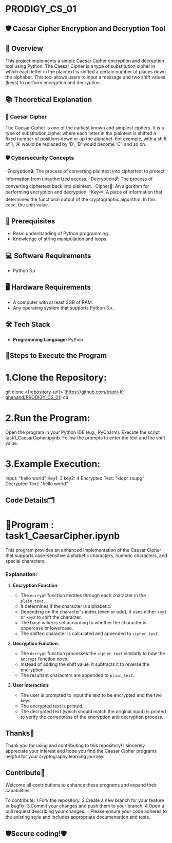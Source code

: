 # PRODIGY_CS_01
## 🛡️ Caesar Cipher Encryption and Decryption Tool

## 📜 Overview
This project implements a simple Caesar Cipher encryption and decryption tool using Python. The Caesar Cipher is a type of substitution cipher in which each letter in the plaintext is shifted a certain number of places down the alphabet. This tool allows users to input a message and two shift values (keys) to perform encryption and decryption.

## 📚 Theoretical Explanation

### 🔐 Caesar Cipher
The Caesar Cipher is one of the earliest known and simplest ciphers. It is a type of substitution cipher where each letter in the plaintext is shifted a fixed number of positions down or up the alphabet. For example, with a shift of 1, 'A' would be replaced by 'B', 'B' would become 'C', and so on.

### 🛡️ Cybersecurity Concepts
-Encryption🔒: The process of converting plaintext into ciphertext to protect information from unauthorized access.
-Decryption🔓: The process of converting ciphertext back into plaintext.
-Cipher🧩: An algorithm for performing encryption and decryption.
-Key🗝️: A piece of information that determines the functional output of the cryptographic algorithm. In this case, the shift value.

## 📝 Prerequisites
- Basic understanding of Python programming.
- Knowledge of string manipulation and loops.

## 💻 Software Requirements
- Python 3.x

## 🖥️ Hardware Requirements
- A computer with at least 2GB of RAM.
- Any operating system that supports Python 3.x.

## 🛠️ Tech Stack
- **Programming Language:** Python

## 🚀Steps to Execute the Program
# 1.Clone the Repository:

git clone <[repository-url]> (https://github.com/trupti-K-ghenand/PRODIGY_CS_01)
cd <repository-directory>

# 2.Run the Program:
Open the program in your Python IDE (e.g., PyCharm).
Execute the script task1_CaesarCipher.ipynb.
Follow the prompts to enter the text and the shift value.

# 3.Example Execution:
Input: "hello world"
Key1: 3
key2: 4
Encrypted Text: "kiopr zsupg"
Decrypted Text: "hello world"

## Code Details🗂️
# 📄Program : task1_CaesarCipher.ipynb
This program provides an enhanced implementation of the Caesar Cipher that supports case-sensitive alphabetic characters, numeric characters, and special characters.

### Explanation:
1. **Encryption Function**:
    - The `encrypt` function iterates through each character in the `plain_text`.
    - It determines if the character is alphabetic.
    - Depending on the character's index (even or odd), it uses either `key1` or `key2` to shift the character.
    - The base value is set according to whether the character is uppercase or lowercase.
    - The shifted character is calculated and appended to `cipher_text`.

2. **Decryption Function**:
    - The `decrypt` function processes the `cipher_text` similarly to how the `encrypt` function does.
    - Instead of adding the shift value, it subtracts it to reverse the encryption.
    - The resultant characters are appended to `plain_text`.

3. **User Interaction**:
    - The user is prompted to input the text to be encrypted and the two keys.
    - The encrypted text is printed.
    - The decrypted text (which should match the original input) is printed to verify the correctness of the encryption and decryption process.

## Thanks👏
Thank you for using and contributing to this repository! I sincerely appreciate your interest and hope you find the Caesar Cipher programs helpful for your cryptography learning journey.

## Contribute🤝
Welcome all contributions to enhance these programs and expand their capabilities.

To contribute:
1.Fork the repository.
2.Create a new branch for your feature or bugfix.
3.Commit your changes and push them to your branch.
4.Open a pull request describing your changes.
✅Please ensure your code adheres to the existing style and includes appropriate documentation and tests.


## 🛡️Secure coding!🛡️
